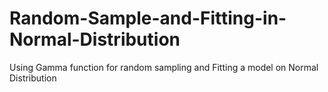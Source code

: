 # Random-Sample-and-Fitting-in-Normal-Distribution
Using Gamma function for random sampling and Fitting a model on Normal Distribution
